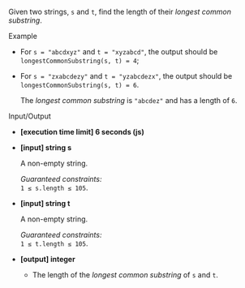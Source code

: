 
Given two strings,  `s`  and  `t`, find the length of their  _longest common substring_.

Example

-   For  `s = "abcdxyz"`  and  `t = "xyzabcd"`, the output should be  
    `longestCommonSubstring(s, t) = 4`;
    
-   For  `s = "zxabcdezy"`  and  `t = "yzabcdezx"`, the output should be  
    `longestCommonSubstring(s, t) = 6`.
    
    The  _longest common substring_  is  `"abcdez"`  and has a length of  `6`.
    

Input/Output

-   **[execution time limit] 6 seconds (js)**
    
-   **[input] string s**
    
    A non-empty string.
    
    _Guaranteed constraints:_  
    `1 ≤ s.length ≤ 105`.
    
-   **[input] string t**
    
    A non-empty string.
    
    _Guaranteed constraints:_  
    `1 ≤ t.length ≤ 105`.
    
-   **[output] integer**
    
    -   The length of the  _longest common substring_  of  `s`  and  `t`.
